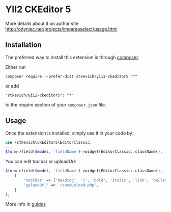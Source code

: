 YII2 CKEditor 5
==================
More details about it on author site http://odyniec.net/projects/imgareaselect/usage.html

Installation
------------

The preferred way to install this extension is through [composer](http://getcomposer.org/download/).

Either run

```
composer require --prefer-dist stkevich/yii2-ckeditor5 "*"
```

or add

```
"stkevich/yii2-ckeditor5": "*"
```

to the require section of your `composer.json` file.


Usage
-----

Once the extension is installed, simply use it in your code by:

```php
use \stkevich\CKEditor5\EditorClassic;
...
$form->field($model, 'fieldName')->widget(EditorClassic::className(), []);
```

You can edit toolbar or uploadUrl:
```php
$form->field($model, 'fieldName')->widget(EditorClassic::className(), 
    [
        'toolbar' => ['heading', '|', 'bold', 'italic', 'link', 'bulletedList', 'numberedList', 'blockQuote'],
        'uploadUrl' => '/someUpload.php',
    ]
);
```

More info in [guides](https://docs.ckeditor.com/ckeditor5/latest/builds/guides/overview.html)
